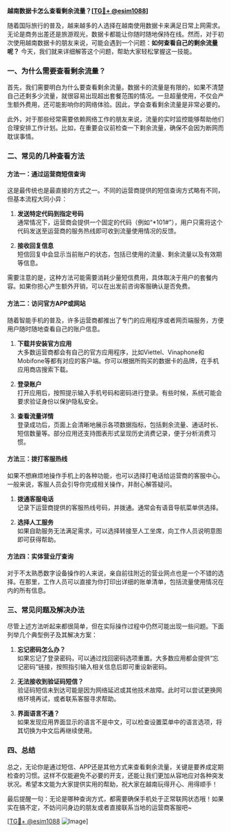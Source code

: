 **越南数据卡怎么查看剩余流量？[[TG💪+ @esim1088](https://t.me/s/esim1088)]**

随着国际旅行的普及，越来越多的人选择在越南使用数据卡来满足日常上网需求。无论是商务出差还是旅游观光，数据卡都能让你随时随地保持在线。然而，对于初次使用越南数据卡的朋友来说，可能会遇到一个问题：**如何查看自己的剩余流量呢？** 今天，我们就来详细解答这个问题，帮助大家轻松掌握这一技能。

### 一、为什么需要查看剩余流量？

首先，我们需要明白为什么要查看剩余流量。数据卡的流量是有限的，如果不清楚自己还剩多少流量，就很容易出现超出套餐范围的情况。一旦超量使用，不仅会产生额外费用，还可能影响你的网络体验。因此，学会查看剩余流量是非常必要的。

此外，对于那些经常需要依赖网络工作的朋友来说，流量的实时监控能够帮助他们合理安排工作计划。比如，在重要会议前检查一下剩余流量，确保不会因为断网而耽误事情。

### 二、常见的几种查看方法

#### 方法一：通过运营商短信查询
这是最传统也是最直接的方式之一。不同的运营商提供的短信查询方式略有不同，但基本流程大同小异：

1. **发送特定代码到指定号码**  
   通常情况下，运营商会提供一个固定的代码（例如“*101#”），用户只需将这个代码发送至运营商的服务热线即可收到流量使用情况的反馈。

2. **接收回复信息**  
   短信回复中会显示当前账户的状态，包括已使用的流量、剩余流量以及有效期等信息。

需要注意的是，这种方法可能需要消耗少量短信费用，具体取决于用户的套餐内容。如果你担心产生额外开销，可以在出发前咨询客服确认是否免费。

#### 方法二：访问官方APP或网站
随着智能手机的普及，许多运营商都推出了专门的应用程序或者网页端服务，方便用户随时随地查看自己的账户信息。

1. **下载并安装官方应用**  
   大多数运营商都会有自己的官方应用程序，比如Viettel、Vinaphone和Mobifone等都有对应的客户端。你可以根据所购买的数据卡的品牌，在手机应用商店搜索下载。

2. **登录账户**  
   打开应用后，按照提示输入手机号码和密码进行登录。有些时候，系统可能会要求验证身份以保护隐私安全。

3. **查看流量详情**  
   登录成功后，页面上会清晰地展示各项数据指标，包括剩余流量、通话时长、短信数量等。部分应用还支持图表形式呈现历史消费记录，便于分析消费习惯。

#### 方法三：拨打客服热线
如果不想麻烦地操作手机上的各种功能，也可以选择打电话给运营商的客服中心。一般来说，客服人员会引导你完成相关操作，并耐心解答疑问。

1. **拨通客服电话**  
   记录下运营商提供的客服热线号码，并拨通。通常会有语音导航菜单供选择。

2. **选择人工服务**  
   如果自助服务无法满足需求，可以选择转接至人工坐席，向工作人员说明意图即可获得帮助。

#### 方法四：实体营业厅查询
对于不太熟悉数字设备操作的人来说，亲自前往附近的营业网点也是一个不错的选择。在那里，工作人员可以直接为你打印出详细的账单清单，包括流量使用情况在内的所有信息。

### 三、常见问题及解决办法

尽管上述方法听起来都很简单，但在实际操作过程中仍然可能出现一些问题。下面列举几个典型例子及其解决方案：

1. **忘记密码怎么办？**  
   如果忘记了登录密码，可以通过找回密码选项重置。大多数应用都会提供“忘记密码”链接，按照指引输入相关信息后即可重设新密码。

2. **无法接收到验证码短信？**  
   验证码短信未到达可能是因为网络延迟或其他技术故障。此时可以尝试更换网络环境再试，或者联系客服寻求帮助。

3. **界面语言不通？**  
   如果发现应用界面显示的语言不是中文，可以检查设置菜单中的语言选项，将其切换为中文后再继续使用。

### 四、总结

总之，无论你是通过短信、APP还是其他方式来查看剩余流量，关键是要养成定期检查的习惯。这样不仅能避免不必要的开支，还能让我们更加从容地应对各种突发状况。希望本文能为大家提供实用的帮助，祝大家在越南玩得开心、用得顺手！

最后提醒一句：无论是哪种查询方式，都需要确保手机处于正常联网状态哦！如果实在搞不定，不妨问问身边的朋友或者直接联系当地的运营商客服吧~

[[TG💪+ @esim1088](https://t.me/s/esim1088) ![Image](https://i.postimg.cc/4NQfJmqS/Snipaste-2025-05-13-00-14-12.png)]